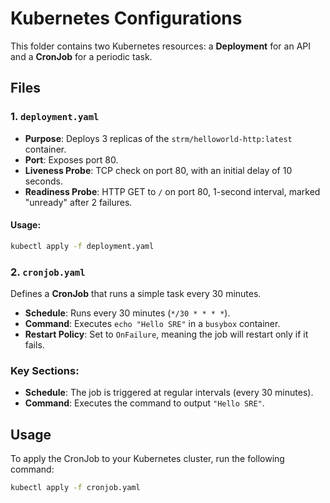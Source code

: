 # Kubernetes Configurations

This folder contains two Kubernetes resources: a **Deployment** for an API and a **CronJob** for a periodic task.

## Files

### 1. `deployment.yaml`
- **Purpose**: Deploys 3 replicas of the `strm/helloworld-http:latest` container.
- **Port**: Exposes port 80.
- **Liveness Probe**: TCP check on port 80, with an initial delay of 10 seconds.
- **Readiness Probe**: HTTP GET to `/` on port 80, 1-second interval, marked "unready" after 2 failures.

#### Usage:
```bash
kubectl apply -f deployment.yaml
```


### 2. `cronjob.yaml`
Defines a **CronJob** that runs a simple task every 30 minutes.

- **Schedule**: Runs every 30 minutes (`*/30 * * * *`).
- **Command**: Executes `echo "Hello SRE"` in a `busybox` container.
- **Restart Policy**: Set to `OnFailure`, meaning the job will restart only if it fails.

### Key Sections:
- **Schedule**: The job is triggered at regular intervals (every 30 minutes).
- **Command**: Executes the command to output `"Hello SRE"`.

## Usage

To apply the CronJob to your Kubernetes cluster, run the following command:

```bash
kubectl apply -f cronjob.yaml
```